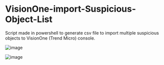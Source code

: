 # VisionOne-import-Suspicious-Object-List
Script made in powershell to generate csv file to import multiple suspicious objects to VisionOne (Trend Micro) console.

![image](https://user-images.githubusercontent.com/88821522/220423671-134c2a93-0457-4df8-81c0-39538ba31d42.png)

![image](https://user-images.githubusercontent.com/88821522/220423763-014c74ef-dea8-4153-b446-b696ac61b838.png)


